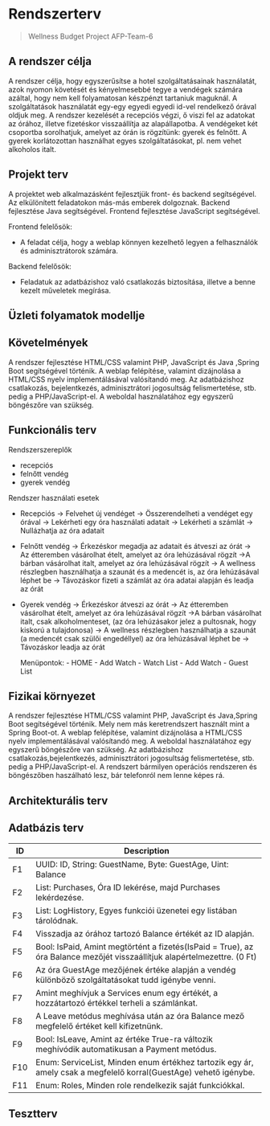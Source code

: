 ﻿# Rendszerterv
>Wellness Budget Project
>AFP-Team-6

## A rendszer célja

A rendszer célja, hogy egyszerűsítse a hotel szolgáltatásainak használatát, azok nyomon követését  és kényelmesebbé tegye a vendégek számára azáltal, hogy nem kell folyamatosan készpénzt tartaniuk maguknál.
A szolgáltatások használatát egy-egy egyedi egyedi id-vel rendelkező órával oldjuk meg.
A rendszer kezelését a recepciós végzi, ő viszi fel az adatokat az órához, illetve fizetéskor visszaállítja az alapállapotba.
A vendégeket két csoportba sorolhatjuk, amelyet az órán is rögzítünk: gyerek és felnőtt.
A gyerek korlátozottan használhat egyes szolgáltatásokat, pl. nem vehet alkoholos italt.

## Projekt terv

A projektet web alkalmazásként  fejlesztjük front- és backend segítségével. Az elkülönített feladatokon más-más emberek dolgoznak.
Backend fejlesztése Java segítségével.
Frontend fejlesztése JavaScript segítségével.

Frontend felelősök:
-  A feladat célja, hogy a weblap könnyen kezelhető legyen a felhasználók és adminisztrátorok számára. 

Backend felelősök:
- Feladatuk az adatbázishoz való csatlakozás biztosítása, illetve a benne kezelt műveletek megírása.

## Üzleti folyamatok modellje

## Követelmények

A rendszer fejlesztése HTML/CSS valamint PHP, JavaScript és Java ,Spring Boot segítségével történik.
	A weblap felépítése, valamint dizájnolása a HTML/CSS nyelv implementálásával valósítandó meg. Az adatbázishoz csatlakozás,
	bejelentkezés, adminisztrátori jogosultság felismertetése, stb. pedig a PHP/JavaScript-el.
	A weboldal használatához egy egyszerű böngészőre van szükség.

## Funkcionális terv

Rendszerszereplők
- recepciós
- felnőtt vendég
- gyerek vendég

Rendszer használati esetek
- Recepciós
	-> Felvehet új vendéget
	-> Összerendelheti a vendéget egy órával
	-> Lekérheti egy óra használati adatait
	-> Lekérheti a számlát
	-> Nullázhatja az óra adatait
	
- Felnőtt vendég
	-> Érkezéskor megadja az adatait és átveszi az órát
	-> Az étteremben vásárolhat ételt, amelyet az óra lehúzásával rögzít
	->A bárban vásárolhat italt, amelyet az óra lehúzásával rögzít
	-> A wellness részlegben használhatja a szaunát és a medencét is, az óra lehúzásával léphet be
	-> Távozáskor fizeti a számlát az óra adatai alapján és leadja az órát
	
- Gyerek vendég
	-> Érkezéskor átveszi az órát
	-> Az étteremben vásárolhat ételt, amelyet az óra lehúzásával rögzít
	->A bárban vásárolhat italt, csak alkoholmenteset, (az óra lehúzásakor jelez a pultosnak, hogy kiskorú a tulajdonosa)
	-> A wellness részlegben használhatja a szaunát (a medencét csak szülői engedéllyel) az óra lehúzásával léphet be
	-> Távozáskor leadja az órát
	
	Menüpontok:
		- HOME
		- Add Watch
		- Watch List
		- Add Watch
		- Guest List

## Fizikai környezet

A rendszer fejlesztése HTML/CSS valamint PHP, JavaScript és Java,Spring Boot segítségével történik.
Mely nem más keretrendszert használt mint a Spring Boot-ot.
A weblap felépítése, valamint dizájnolása a HTML/CSS nyelv implementálásával valósítandó meg.
A weboldal használatához egy egyszerű böngészőre van szükség.
Az adatbázishoz csatlakozás,bejelentkezés, adminisztrátori jogosultság felismertetése, stb. pedig a PHP/JavaScript-el.
A rendszert bármilyen operációs rendszeren és böngészőben haszálható lesz, bár  telefonról nem lenne képes rá.

## Architekturális terv

## Adatbázis terv

|    ID     |    Description                               											| 
|-----------|-----------------------------------------------------------------------------------------------------------------------------------|
|    F1     | UUID: ID, String: GuestName, Byte: GuestAge, Uint: Balance  									|
|    F2     | List: Purchases, Óra ID lekérése, majd  Purchases lekérdezése.    								| 
|    F3     | List: LogHistory, Egyes funkciói üzenetei egy listában tárolódnak.								| 
|    F4     | Visszadja az órához tartozó Balance értékét az ID alapján. 									| 
|    F5     | Bool: IsPaid, Amint megtörtént a fizetés(IsPaid = True), az óra Balance mezőjét visszaállítjuk alapértelmezettre. (0 Ft) 		|  
|    F6     | Az óra GuestAge mezőjének értéke alapján a vendég különböző szolgáltatásokat tudd igénybe venni.					|
|    F7     | Amint meghívjuk a Services enum egy értékét, a hozzátartozó értékkel terheli a számlánkat. 					|
|    F8     | A Leave metódus meghívása után az óra Balance mező megfelelő értéket kell kifizetnünk. 						|
|    F9     | Bool: IsLeave, Amint az értéke True-ra változik meghívódik automatikusan a Payment metódus.					|
|    F10    | Enum: ServiceList, Minden enum értékhez tartozik egy ár, amely csak a megfelelő korral(GuestAge) vehető igénybe.			|
|    F11    | Enum: Roles, Minden role rendelkezik saját funkciókkal.										|

## Tesztterv

